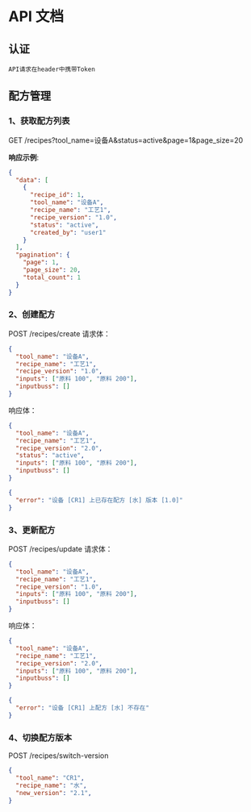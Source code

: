 # API 文档

## 认证
    API请求在header中携带Token

## 配方管理

### 1、获取配方列表

GET /recipes?tool_name=设备A&status=active&page=1&page_size=20   
  
**响应示例**:
```json
{
  "data": [
    {
      "recipe_id": 1,
      "tool_name": "设备A",
      "recipe_name": "工艺1", 
      "recipe_version": "1.0",
      "status": "active",
      "created_by": "user1"
    }
  ],
  "pagination": {
    "page": 1,
    "page_size": 20,
    "total_count": 1
  }
}
```

### 2、创建配方
POST /recipes/create
请求体：
```json
{
  "tool_name": "设备A",
  "recipe_name": "工艺1",
  "recipe_version": "1.0",
  "inputs": ["原料 100", "原料 200"],
  "inputbuss": []
}
```
响应体：
```json
{
  "tool_name": "设备A",
  "recipe_name": "工艺1",
  "recipe_version": "2.0",
  "status": "active",
  "inputs": ["原料 100", "原料 200"],
  "inputbuss": []
}

{
  "error": "设备 [CR1] 上已存在配方 [水] 版本 [1.0]" 
}
```

### 3、更新配方
POST /recipes/update
请求体：
```json
{
  "tool_name": "设备A",
  "recipe_name": "工艺1",
  "recipe_version": "1.0",
  "inputs": ["原料 100", "原料 200"],
  "inputbuss": []
}
```
响应体：
```json
{
  "tool_name": "设备A",
  "recipe_name": "工艺1",
  "recipe_version": "2.0",
  "inputs": ["原料 100", "原料 200"],
  "inputbuss": []
}

{
  "error": "设备 [CR1] 上配方 [水] 不存在" 
}
```

### 4、切换配方版本
POST /recipes/switch-version
```json
{
  "tool_name": "CR1",
  "recipe_name": "水",
  "new_version": "2.1",
}
```
